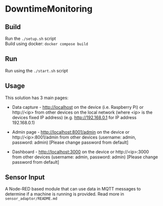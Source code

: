 # DowntimeMonitoring

## Build
Run the `./setup.sh` script  
Build using docker: `docker compose build`

## Run
Run using the `./start.sh` script

## Usage
This solution has 3 main pages:
- Data capture - [http://localhost](http://localhost) on the device (i.e. Raspberry Pi) or http://\<ip\> from other devices on the local network (where \<ip\> is the devices fixed IP address) (e.g. http://192.168.0.1 for IP address 192.168.0.1)

- Admin page - [http://localhost:8001/admin](http://localhost:8001/admin) on the device or http://\<ip\>:8001/admin from other devices (username: admin, password: admin) [Please change password from default]
 
- Dashboard - [http://localhost:3000](http://localhost:3000) on the device or http://\<ip\>:3000 from other devices (username: admin, password: admin) [Please change password from default]

## Sensor Input
A Node-RED based module that can use data in MQTT messages to determine if a machine is running is provided. Read more in `sensor_adaptor/README.md`
